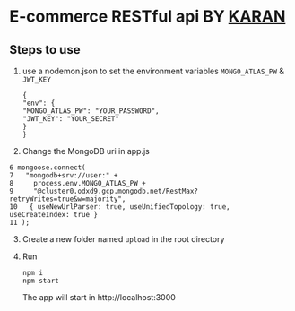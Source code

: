 # E-commerce RESTful api BY [KARAN]("http://thebigk.ml")

## Steps to use

1. use a nodemon.json to set the environment variables `MONGO_ATLAS_PW` & `JWT_KEY`

   ```
   {
   "env": {
   "MONGO_ATLAS_PW": "YOUR_PASSWORD",
   "JWT_KEY": "YOUR_SECRET"
   }
   }
   ```

2. Change the MongoDB uri in app.js

```
6 mongoose.connect(
7   "mongodb+srv://user:" +
8     process.env.MONGO_ATLAS_PW +
9     "@cluster0.odxd9.gcp.mongodb.net/RestMax?retryWrites=true&w=majority",
10   { useNewUrlParser: true, useUnifiedTopology: true, useCreateIndex: true }
11 );

```

3. Create a new folder named `upload` in the root directory

4. Run
   ```
   npm i
   npm start
   ```
   The app will start in http://localhost:3000
